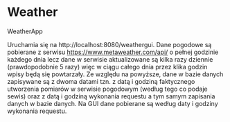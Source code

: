 # Weather
WeatherApp

Uruchamia się na http://localhost:8080/weathergui. Dane pogodowe są pobierane z serwisu https://www.metaweather.com/api/ o pełnej godzinie każdego dnia lecz dane w serwisie aktualizowane są kilka razy dziennie (prawdopodobnie 5 razy) więc w ciągu całego dnia przez klika godzin wpisy będą się powtarzały. Ze względu na powyższe, dane w bazie danych zapisywane są z dwoma datami tzn. z datą i godziną faktycznego utworzenia pomiarów w serwisie pogodowym (według tego co podaje sewis) oraz z datą i godziną wykonania requestu a tym samym zapisania danych w bazie danych. Na GUI dane pobierane są według daty i godziny wykonania requestu.

